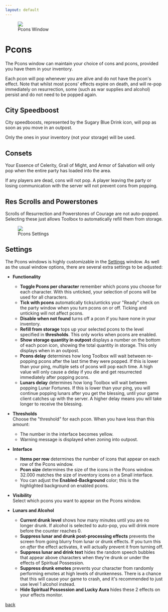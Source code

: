 ```yaml
---
layout: default
---
```


<figure>
<img src="https://user-images.githubusercontent.com/11432831/28233488-0d9a3e30-68ac-11e7-8a23-850cbd44735b.PNG"/>
<figcaption>Pcons Window</figcaption>
</figure>

# Pcons
The Pcons window can maintain your choice of cons and pcons, provided you have them in your inventory.

Each pcon will pop whenever you are alive and do not have the pcon's effect. Note that whilst most pcons' effects expire on death, and will re-pop immediately on resurrection, some (such as war supplies and alcohol) persist and do not need to be popped again.

## City Speedboost
City speedboosts, represented by the Sugary Blue Drink icon, will pop as soon as you move in an outpost.

Only the ones in your inventory (not your storage) will be used.

## Consets
Your Essence of Celerity, Grail of Might, and Armor of Salvation will only pop when the entire party has loaded into the area.

If any players are dead, cons will not pop. A player leaving the party or losing communication with the server will not prevent cons from popping.

## Res Scrolls and Powerstones
Scrolls of Resurrection and Powerstones of Courage are not auto-popped. Selecting these just allows Toolbox to automatically refill them from storage.

<figure>
<img src="https://user-images.githubusercontent.com/11432831/28233558-77976cb8-68ac-11e7-90a3-cebe2015f2cf.PNG"/>
<figcaption>Pcons Settings</figcaption>
</figure>

## Settings
The Pcons windows is highly customizable in the [Settings](settings) window. As well as the usual window options, there are several extra settings to be adjusted:

* **Functionality**
  * **Toggle Pcons per character** remember which pcons you choose for each character. With this unticked, your selection of pcons will be used for all characters.
  * **Tick with pcons** automatically ticks/unticks your "Ready" check on the party window when you turn pcons on or off. Ticking and unticking will not affect pcons.
  * **Disable when not found** turns off a pcon if you have none in your inventory.
  * **Refill from storage** tops up your selected pcons to the level specified in **thresholds**. This only works when pcons are enabled.
  * **Show storage quantity in outpost** displays a number on the bottom of each pcon icon, showing the total quantity in storage. This only displays when in an outpost.
  * **Pcons delay** determines how long Toolbox will wait between re-popping pcons after the last time they were popped. If this is lower than your ping, multiple sets of pcons will pop each time. A high value will only cause a delay if you die and get resurrected immediately after popping pcons.
  * **Lunars delay** determines how long Toolbox will wait between popping Lunar Fortunes. If this is lower than your ping, you will continue popping lunars after you get the blessing, until your game client catches up with the server. A higher delay means you will take longer to receive the blessing.
* **Thresholds**  
Choose the "threshold" for each pcon. When you have less than this amount:
  * The number in the interface becomes yellow.
  * Warning message is displayed when zoning into outpost.
* **Interface**
  * **Items per row** determines the number of icons that appear on each row of the Pcons window.
  * **Pcon size** determines the size of the icons in the Pcons window. 32.000 matches the size of inventory icons on a Small interface.
  * You can adjust the **Enabled-Background** color; this is the highlighted background on enabled pcons.
* **Visibility**  
Select which pcons you want to appear on the Pcons window.

* **Lunars and Alcohol**
  * **Current drunk level** shows how many minutes until you are no longer drunk. If alcohol is selected to auto-pop, you will drink more before the counter reaches 0.
  * **Suppress lunar and drunk post-processing effects** prevents the screen from going blurry from lunar or drunk effects. If you turn this on *after* the effect activates, it will actually prevent it from turning off.
  * **Suppress lunar and drink text** hides the random speech bubbles that appear above characters when they're drunk or under the effects of Spiritual Possession.
  * **Suppress drunk emotes** prevents your character from randomly performing emotes at high levels of drunkenness. There is a chance that this will cause your game to crash, and it's recommended to just use level 1 alcohol instead.
  * **Hide Spiritual Possession and Lucky Aura**  hides these 2 effects on your effects monitor.

[back](./)
